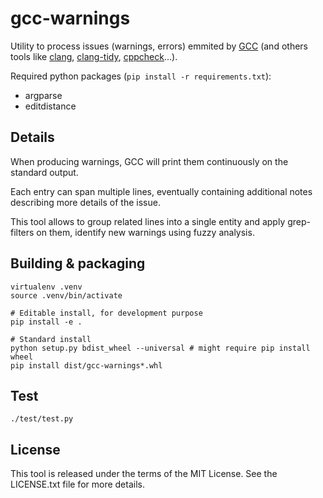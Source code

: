 # gcc-warnings

Utility to process issues (warnings, errors) emmited by [GCC](https://gcc.gnu.org/) (and others tools like [clang](https://clang.llvm.org/), [clang-tidy](https://clang.llvm.org/extra/clang-tidy/), [cppcheck](http://cppcheck.sourceforge.net/)...).

Required python packages (`pip install -r requirements.txt`):
- argparse
- editdistance

## Details

When producing warnings, GCC will print them continuously on the standard output.

Each entry can span multiple lines, eventually containing additional notes describing more details of the issue.

This tool allows to group related lines into a single entity and apply grep-filters on them, identify new warnings using fuzzy analysis.

## Building & packaging

```
virtualenv .venv
source .venv/bin/activate

# Editable install, for development purpose
pip install -e .

# Standard install
python setup.py bdist_wheel --universal # might require pip install wheel
pip install dist/gcc-warnings*.whl
```

## Test

```
./test/test.py
```

## License

This tool is released under the terms of the MIT License. See the LICENSE.txt file for more details.
